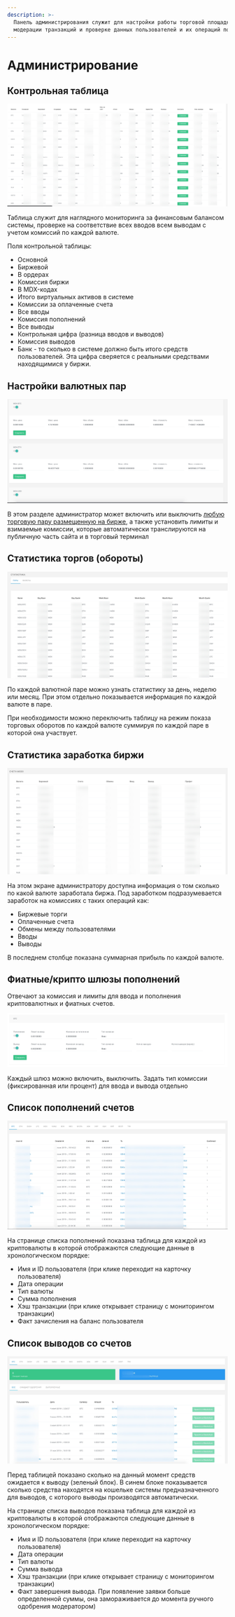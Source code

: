 ```yaml
---
description: >-
  Панель администрирования служит для настройки работы торговой площадки,
  модерации транзакций и проверке данных пользователей и их операций по запросам
---
```


# Администрирование

## Контрольная таблица

![&#x43F;&#x440;&#x438;&#x43C;&#x435;&#x440; &#x43A;&#x43E;&#x43D;&#x442;&#x440;&#x43E;&#x43B;&#x44C;&#x43D;&#x43E;&#x439; &#x442;&#x430;&#x431;&#x43B;&#x438;&#x446;&#x44B;](../.gitbook/assets/image%20%2818%29.png)

Таблица служит для наглядного мониторинга за финансовым балансом системы, проверке на соответствие всех вводов всем выводам с учетом комиссий по каждой валюте.

Поля контрольной таблицы:

* Основной
* Биржевой
* В ордерах
* Комиссия биржи
* В MDX-кодах
* Итого виртуальных активов в системе
* Комиссии за оплаченные счета
* Все вводы
* Комиссия пополнений
* Все выводы
* Контрольная цифра \(разница вводов и выводов\)
* Комиссия выводов
* Банк - то сколько в системе должно быть итого средств пользователей. Эта цифра сверяется с реальными средствами находящимися у биржи.

## Настройки валютных пар

![&#x43F;&#x440;&#x438;&#x43C;&#x435;&#x440; &#x44D;&#x43A;&#x440;&#x430;&#x43D;&#x430; &#x43D;&#x430;&#x441;&#x442;&#x440;&#x43E;&#x439;&#x43A;&#x438; &#x432;&#x430;&#x43B;&#x44E;&#x442;&#x43D;&#x44B;&#x445; &#x43F;&#x430;&#x440;](../.gitbook/assets/image%20%283%29.png)

В этом разделе администратор может включить или выключить [любую торговую пару размещенную на бирже](instrumenty.md#torgovaya-ploshadka-birzha), а также установить лимиты и взимаемые комиссии, которые автоматически транслируются на публичную часть сайта и в торговый терминал

## Статистика торгов \(обороты\)

![&#x41F;&#x440;&#x438;&#x43C;&#x435;&#x440; &#x441;&#x442;&#x430;&#x442;&#x438;&#x441;&#x442;&#x438;&#x43A;&#x438; &#x442;&#x43E;&#x440;&#x433;&#x43E;&#x432; &#x43F;&#x43E; &#x43F;&#x430;&#x440;&#x430;&#x43C;](../.gitbook/assets/image%20%2815%29.png)

По каждой валютной паре можно узнать статистику за день, неделю или месяц. При этом отдельно показывается информация по каждой валюте в паре.

При необходимости можно переключить таблицу на режим показа торговых оборотов по каждой валюте суммируя по каждой паре в которой она участвует.

## Статистика заработка биржи

![&#x41F;&#x440;&#x438;&#x43C;&#x435;&#x440; &#x44D;&#x43A;&#x440;&#x430;&#x43D;&#x430; &#x441;&#x442;&#x430;&#x442;&#x438;&#x441;&#x442;&#x438;&#x43A;&#x438; &#x431;&#x438;&#x440;&#x436;&#x438;](../.gitbook/assets/image%20%2817%29.png)

На этом экране администратору доступна информация о том сколько по какой валюте заработала биржа. Под заработком подразумевается заработок на комиссиях с таких операций как:

* Биржевые торги
* Оплаченные счета
* Обмены между пользователями
* Вводы
* Выводы

В последнем столбце показана суммарная прибыль по каждой валюте.

## Фиатные/крипто шлюзы пополнений

Отвечают за комиссия и лимиты для ввода и пополнения криптовалютных и фиатных счетов.

![&#x41F;&#x440;&#x438;&#x43C;&#x435;&#x440; &#x43D;&#x430;&#x441;&#x442;&#x440;&#x43E;&#x439;&#x43A;&#x438; &#x43A;&#x43E;&#x43C;&#x438;&#x441;&#x441;&#x438;&#x439; &#x434;&#x43B;&#x44F; &#x432;&#x432;&#x43E;&#x434;&#x430;/&#x432;&#x44B;&#x432;&#x43E;&#x434;&#x430; BTC](../.gitbook/assets/image%20%285%29.png)

Каждый шлюз можно включить, выключить. Задать тип комиссии \(фиксированная или процент\) для ввода и вывода отдельно

## Список пополнений счетов

![&#x43F;&#x440;&#x438;&#x43C;&#x435;&#x440; &#x445;&#x440;&#x43E;&#x43D;&#x43E;&#x43B;&#x43E;&#x433;&#x438;&#x447;&#x435;&#x441;&#x43A;&#x43E;&#x433;&#x43E; &#x441;&#x43F;&#x438;&#x441;&#x43A;&#x430; &#x43F;&#x43E;&#x43F;&#x43E;&#x43B;&#x43D;&#x435;&#x43D;&#x438;&#x439; &#x43F;&#x43E; BTC](../.gitbook/assets/image%20%284%29.png)

На странице списка пополнений показана таблица для каждой из криптовалюты в которой отображаются следующие данные в хронологическом порядке:

* Имя и ID пользователя \(при клике переходит на карточку пользователя\)
* Дата операции
* Тип валюты
* Сумма пополнения
* Хэш транзакции \(при клике открывает страницу с мониторингом транзакции\)
* Факт зачисления на баланс пользователя

## Список выводов со счетов

![&#x41F;&#x440;&#x438;&#x43C;&#x435;&#x440; &#x441;&#x442;&#x440;&#x430;&#x43D;&#x438;&#x446;&#x44B; &#x441;&#x43F;&#x438;&#x441;&#x43A;&#x430; &#x432;&#x44B;&#x432;&#x43E;&#x434;&#x43E;&#x432;](../.gitbook/assets/image%20%2821%29.png)

Перед таблицей показано сколько на данный момент средств ожидается к выводу \(зеленый блок\). В синем блоке показывается сколько средства находятся на кошельке системы предназначенного для выводов, с которого выводы производятся автоматически.

На странице списка выводов показана таблица для каждой из криптовалюты в которой отображаются следующие данные в хронологическом порядке:

* Имя и ID пользователя \(при клике переходит на карточку пользователя\)
* Дата операции
* Тип валюты
* Сумма вывода
* Хэш транзакции \(при клике открывает страницу с мониторингом транзакции\)
* Факт завершения вывода. При появление заявки больше определенной суммы, она замораживается до момента ручного одобрения модератором\) 

 


